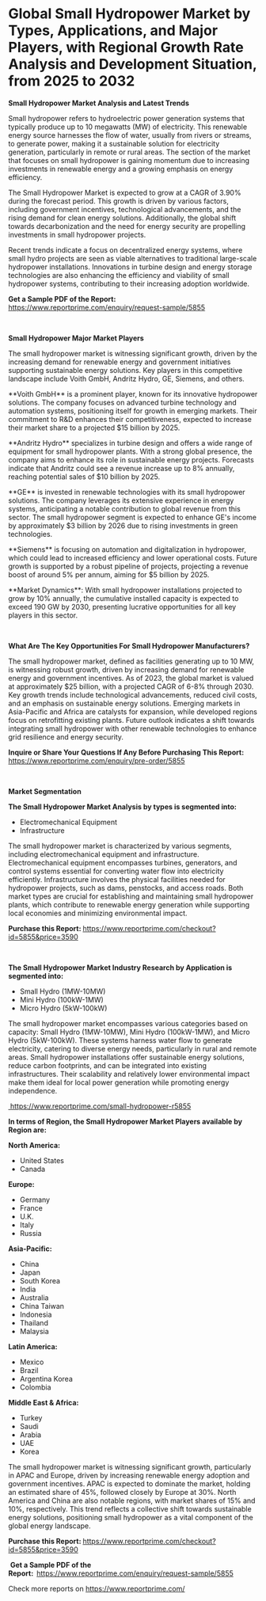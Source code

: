 <p><h1>Global Small Hydropower Market by Types, Applications, and Major Players, with Regional Growth Rate Analysis and Development Situation, from 2025 to 2032</h1></p><p><strong>Small Hydropower Market Analysis and Latest Trends</strong></p>
<p><p>Small hydropower refers to hydroelectric power generation systems that typically produce up to 10 megawatts (MW) of electricity. This renewable energy source harnesses the flow of water, usually from rivers or streams, to generate power, making it a sustainable solution for electricity generation, particularly in remote or rural areas. The section of the market that focuses on small hydropower is gaining momentum due to increasing investments in renewable energy and a growing emphasis on energy efficiency.</p><p>The Small Hydropower Market is expected to grow at a CAGR of 3.90% during the forecast period. This growth is driven by various factors, including government incentives, technological advancements, and the rising demand for clean energy solutions. Additionally, the global shift towards decarbonization and the need for energy security are propelling investments in small hydropower projects. </p><p>Recent trends indicate a focus on decentralized energy systems, where small hydro projects are seen as viable alternatives to traditional large-scale hydropower installations. Innovations in turbine design and energy storage technologies are also enhancing the efficiency and viability of small hydropower systems, contributing to their increasing adoption worldwide.</p></p>
<p><strong>Get a Sample PDF of the Report:&nbsp;</strong> <a href="https://www.reportprime.com/enquiry/request-sample/5855?utm_campaign=3249&utm_medium=2&utm_source=Github&utm_content=ia&utm_term=19032025&utm_id=small-hydropower">https://www.reportprime.com/enquiry/request-sample/5855</a></p>
<p>&nbsp;</p>
<p><strong>Small Hydropower Major Market Players</strong></p>
<p><p>The small hydropower market is witnessing significant growth, driven by the increasing demand for renewable energy and government initiatives supporting sustainable energy solutions. Key players in this competitive landscape include Voith GmbH, Andritz Hydro, GE, Siemens, and others.</p><p>**Voith GmbH** is a prominent player, known for its innovative hydropower solutions. The company focuses on advanced turbine technology and automation systems, positioning itself for growth in emerging markets. Their commitment to R&D enhances their competitiveness, expected to increase their market share to a projected $15 billion by 2025.</p><p>**Andritz Hydro** specializes in turbine design and offers a wide range of equipment for small hydropower plants. With a strong global presence, the company aims to enhance its role in sustainable energy projects. Forecasts indicate that Andritz could see a revenue increase up to 8% annually, reaching potential sales of $10 billion by 2025.</p><p>**GE** is invested in renewable technologies with its small hydropower solutions. The company leverages its extensive experience in energy systems, anticipating a notable contribution to global revenue from this sector. The small hydropower segment is expected to enhance GE's income by approximately $3 billion by 2026 due to rising investments in green technologies.</p><p>**Siemens** is focusing on automation and digitalization in hydropower, which could lead to increased efficiency and lower operational costs. Future growth is supported by a robust pipeline of projects, projecting a revenue boost of around 5% per annum, aiming for $5 billion by 2025.</p><p>**Market Dynamics**: With small hydropower installations projected to grow by 10% annually, the cumulative installed capacity is expected to exceed 190 GW by 2030, presenting lucrative opportunities for all key players in this sector.</p></p>
<p>&nbsp;</p>
<p><strong>What Are The Key Opportunities For Small Hydropower Manufacturers?</strong></p>
<p><p>The small hydropower market, defined as facilities generating up to 10 MW, is witnessing robust growth, driven by increasing demand for renewable energy and government incentives. As of 2023, the global market is valued at approximately $25 billion, with a projected CAGR of 6-8% through 2030. Key growth trends include technological advancements, reduced civil costs, and an emphasis on sustainable energy solutions. Emerging markets in Asia-Pacific and Africa are catalysts for expansion, while developed regions focus on retrofitting existing plants. Future outlook indicates a shift towards integrating small hydropower with other renewable technologies to enhance grid resilience and energy security.</p></p>
<p><strong>Inquire or Share Your Questions If Any Before Purchasing This Report:</strong> <a href="https://www.reportprime.com/enquiry/pre-order/5855?utm_campaign=3249&utm_medium=2&utm_source=Github&utm_content=ia&utm_term=19032025&utm_id=small-hydropower">https://www.reportprime.com/enquiry/pre-order/5855</a></p>
<p>&nbsp;</p>
<p><strong>Market Segmentation</strong></p>
<p><strong>The Small Hydropower Market Analysis by types is segmented into:</strong></p>
<p><ul><li>Electromechanical Equipment</li><li>Infrastructure</li></ul></p>
<p><p>The small hydropower market is characterized by various segments, including electromechanical equipment and infrastructure. Electromechanical equipment encompasses turbines, generators, and control systems essential for converting water flow into electricity efficiently. Infrastructure involves the physical facilities needed for hydropower projects, such as dams, penstocks, and access roads. Both market types are crucial for establishing and maintaining small hydropower plants, which contribute to renewable energy generation while supporting local economies and minimizing environmental impact.</p></p>
<p><strong>Purchase this Report:&nbsp;</strong><a href="https://www.reportprime.com/checkout?id=5855&price=3590&utm_campaign=3249&utm_medium=2&utm_source=Github&utm_content=ia&utm_term=19032025&utm_id=small-hydropower">https://www.reportprime.com/checkout?id=5855&price=3590</a></p>
<p>&nbsp;</p>
<p><strong>The Small Hydropower Market Industry Research by Application is segmented into:</strong></p>
<p><ul><li>Small Hydro (1MW-10MW)</li><li>Mini Hydro (100kW-1MW)</li><li>Micro Hydro (5kW-100kW)</li></ul></p>
<p><p>The small hydropower market encompasses various categories based on capacity: Small Hydro (1MW-10MW), Mini Hydro (100kW-1MW), and Micro Hydro (5kW-100kW). These systems harness water flow to generate electricity, catering to diverse energy needs, particularly in rural and remote areas. Small hydropower installations offer sustainable energy solutions, reduce carbon footprints, and can be integrated into existing infrastructures. Their scalability and relatively lower environmental impact make them ideal for local power generation while promoting energy independence.</p></p>
<p><a href="https://www.reportprime.com/small-hydropower-r5855?utm_campaign=3249&utm_medium=2&utm_source=Github&utm_content=ia&utm_term=19032025&utm_id=small-hydropower">&nbsp;https://www.reportprime.com/small-hydropower-r5855</a></p>
<p><strong>In terms of Region, the Small Hydropower Market Players available by Region are:</strong></p>
<p>
    <p> <strong> North America: </strong>
        <ul>
            <li>United States</li>
            <li>Canada</li>
        </ul>
        </p> 
    <p> <strong> Europe: </strong>
        <ul>
            <li>Germany</li>
            <li>France</li>
            <li>U.K.</li>
            <li>Italy</li>
            <li>Russia</li>
        </ul>
        </p> 
    <p> <strong> Asia-Pacific: </strong>
        <ul>
            <li>China</li>
            <li>Japan</li>
            <li>South Korea</li>
            <li>India</li>
            <li>Australia</li>
            <li>China Taiwan</li>
            <li>Indonesia</li>
            <li>Thailand</li>
            <li>Malaysia</li>
        </ul>
        </p> 
    <p> <strong> Latin America: </strong>
        <ul>
            <li>Mexico</li>
            <li>Brazil</li>
            <li>Argentina Korea</li>
            <li>Colombia</li>
        </ul>
        </p> 
    <p> <strong> Middle East & Africa: </strong>
        <ul>
            <li>Turkey</li>
            <li>Saudi</li>
            <li>Arabia</li>
            <li>UAE</li>
            <li>Korea</li>
        </ul>
    </p>
    </p>
<p><p>The small hydropower market is witnessing significant growth, particularly in APAC and Europe, driven by increasing renewable energy adoption and government incentives. APAC is expected to dominate the market, holding an estimated share of 45%, followed closely by Europe at 30%. North America and China are also notable regions, with market shares of 15% and 10%, respectively. This trend reflects a collective shift towards sustainable energy solutions, positioning small hydropower as a vital component of the global energy landscape.</p></p>
<p><strong>Purchase this Report: </strong><a href="https://www.reportprime.com/checkout?id=5855&price=3590&utm_campaign=3249&utm_medium=2&utm_source=Github&utm_content=ia&utm_term=19032025&utm_id=small-hydropower">https://www.reportprime.com/checkout?id=5855&price=3590</a></p>
<p>&nbsp;<strong>Get a Sample PDF of the Report:&nbsp;&nbsp;</strong><a href="https://www.reportprime.com/enquiry/request-sample/5855?utm_campaign=3249&utm_medium=2&utm_source=Github&utm_content=ia&utm_term=19032025&utm_id=small-hydropower">https://www.reportprime.com/enquiry/request-sample/5855</a></p>
<p><strong></strong></p>
<p>Check more reports on <a href="https://www.reportprime.com/?utm_campaign=3249&utm_medium=2&utm_source=Github&utm_content=ia&utm_term=19032025&utm_id=small-hydropower">https://www.reportprime.com/</a></p>